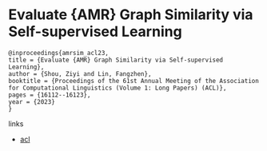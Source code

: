 # Evaluate {AMR} Graph Similarity via Self-supervised Learning

```
@inproceedings{amrsim_acl23,
title = {Evaluate {AMR} Graph Similarity via Self-supervised Learning},
author = {Shou, Ziyi and Lin, Fangzhen},
booktitle = {Proceedings of the 61st Annual Meeting of the Association for Computational Linguistics (Volume 1: Long Papers) (ACL)},
pages = {16112--16123},
year = {2023}
}
```

links
- [acl](https://aclanthology.org/2023.acl-long.892)
